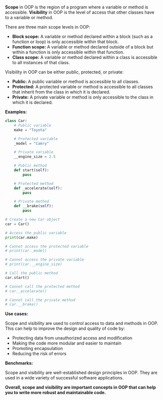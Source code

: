 **Scope** in OOP is the region of a program where a variable or method is accessible. **Visibility** in OOP is the level of access that other classes have to a variable or method.

There are three main scope levels in OOP:

* **Block scope:** A variable or method declared within a block (such as a function or loop) is only accessible within that block.
* **Function scope:** A variable or method declared outside of a block but within a function is only accessible within that function.
* **Class scope:** A variable or method declared within a class is accessible to all instances of that class.

Visibility in OOP can be either public, protected, or private:

* **Public:** A public variable or method is accessible to all classes.
* **Protected:** A protected variable or method is accessible to all classes that inherit from the class in which it is declared.
* **Private:** A private variable or method is only accessible to the class in which it is declared.

**Examples:**

```python
class Car:
    # Public variable
    make = "Toyota"

    # Protected variable
    _model = "Camry"

    # Private variable
    __engine_size = 2.5

    # Public method
    def start(self):
        pass

    # Protected method
    def _accelerate(self):
        pass

    # Private method
    def __brake(self):
        pass

# Create a new Car object
car = Car()

# Access the public variable
print(car.make)

# Cannot access the protected variable
# print(car._model)

# Cannot access the private variable
# print(car.__engine_size)

# Call the public method
car.start()

# Cannot call the protected method
# car._accelerate()

# Cannot call the private method
# car.__brake()
```

**Use cases:**

Scope and visibility are used to control access to data and methods in OOP. This can help to improve the design and quality of code by:

* Protecting data from unauthorized access and modification
* Making the code more modular and easier to maintain
* Promoting encapsulation
* Reducing the risk of errors

**Benchmarks:**

Scope and visibility are well-established design principles in OOP. They are used in a wide variety of successful software applications.

**Overall, scope and visibility are important concepts in OOP that can help you to write more robust and maintainable code.**